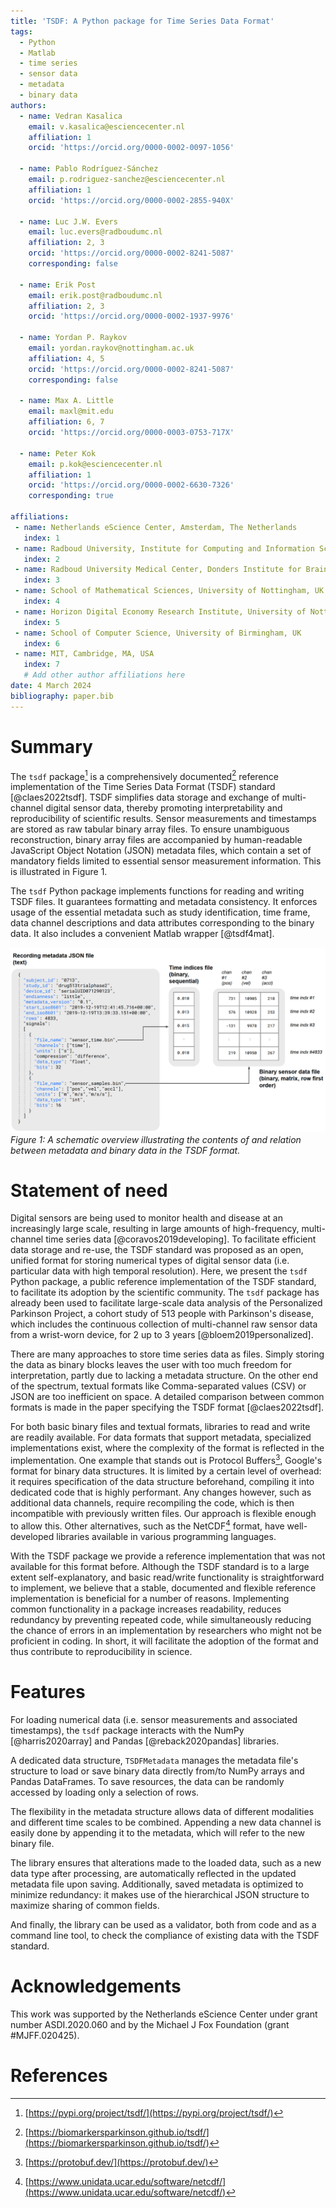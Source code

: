 ```yaml
---
title: 'TSDF: A Python package for Time Series Data Format'
tags:
  - Python
  - Matlab
  - time series
  - sensor data
  - metadata
  - binary data
authors:
  - name: Vedran Kasalica
    email: v.kasalica@esciencecenter.nl
    affiliation: 1
    orcid: 'https://orcid.org/0000-0002-0097-1056'

  - name: Pablo Rodríguez-Sánchez
    email: p.rodriguez-sanchez@esciencecenter.nl
    affiliation: 1
    orcid: 'https://orcid.org/0000-0002-2855-940X'

  - name: Luc J.W. Evers
    email: luc.evers@radboudumc.nl
    affiliation: 2, 3
    orcid: 'https://orcid.org/0000-0002-8241-5087'
    corresponding: false

  - name: Erik Post
    email: erik.post@radboudumc.nl
    affiliation: 2, 3
    orcid: 'https://orcid.org/0000-0002-1937-9976'

  - name: Yordan P. Raykov
    email: yordan.raykov@nottingham.ac.uk
    affiliation: 4, 5
    orcid: 'https://orcid.org/0000-0002-8241-5087'
    corresponding: false

  - name: Max A. Little
    email: maxl@mit.edu
    affiliation: 6, 7
    orcid: 'https://orcid.org/0000-0003-0753-717X'

  - name: Peter Kok
    email: p.kok@esciencecenter.nl
    affiliation: 1
    orcid: 'https://orcid.org/0000-0002-6630-7326'
    corresponding: true

affiliations:
 - name: Netherlands eScience Center, Amsterdam, The Netherlands
   index: 1
 - name: Radboud University, Institute for Computing and Information Sciences, Department of Data Science, Nijmegen, Netherlands, 
   index: 2
 - name: Radboud University Medical Center, Donders Institute for Brain, Cognition and Behaviour, Department of Neurology, Center of Expertise for Parkinson and Movement Disorders, Nijmegen, Netherlands
   index: 3
 - name: School of Mathematical Sciences, University of Nottingham, UK
   index: 4
 - name: Horizon Digital Economy Research Institute, University of Nottingham, UK
   index: 5
 - name: School of Computer Science, University of Birmingham, UK
   index: 6
 - name: MIT, Cambridge, MA, USA
   index: 7
   # Add other author affiliations here
date: 4 March 2024
bibliography: paper.bib
---
```


# Summary

The `tsdf` package[^1] is a comprehensively documented[^2] reference implementation of the Time Series Data Format (TSDF) standard [@claes2022tsdf]. TSDF simplifies data storage and exchange of multi-channel digital sensor data, thereby promoting interpretability and reproducibility of scientific results. Sensor measurements and timestamps are stored as raw tabular binary array files. To ensure unambiguous reconstruction, binary array files are accompanied by human-readable JavaScript Object Notation (JSON) metadata files, which contain a set of mandatory fields limited to essential sensor measurement information. This is illustrated in Figure 1.

The `tsdf` Python package implements functions for reading and writing TSDF files. It guarantees formatting and metadata consistency. It enforces usage of the essential metadata such as study identification, time frame, data channel descriptions and data attributes corresponding to the binary data. It also includes a convenient Matlab wrapper [@tsdf4mat].

![Figure 1: A schematic overview illustrating the contents of and relation between metadata and binary data in the TSDF format.](tsdf-illustration.png)
*Figure 1: A schematic overview illustrating the contents of and relation between metadata and binary data in the TSDF format.*


# Statement of need

Digital sensors are being used to monitor health and disease at an increasingly large scale, resulting in large amounts of high-frequency, multi-channel time series data [@coravos2019developing]. To facilitate efficient data storage and re-use, the TSDF standard was proposed as an open, unified format for storing numerical types of digital sensor data (i.e. particular data with high temporal resolution). Here, we present the `tsdf` Python package, a public reference implementation of the TSDF standard, to facilitate its adoption by the scientific community. The `tsdf` package has already been used to facilitate large-scale data analysis of the Personalized Parkinson Project, a cohort study of 513 people with Parkinson's disease, which includes the continuous collection of multi-channel raw sensor data from a wrist-worn device, for 2 up to 3 years [@bloem2019personalized].

There are many approaches to store time series data as files. Simply storing the data as binary blocks leaves the user with too much freedom for interpretation, partly due to lacking a metadata structure. On the other end of the spectrum, textual formats like Comma-separated values (CSV) or JSON are too inefficient on space. A detailed comparison between common formats is made in the paper specifying the TSDF format [@claes2022tsdf].

For both basic binary files and textual formats, libraries to read and write are readily available. For data formats that support metadata, specialized implementations exist, where the complexity of the format is reflected in the implementation.
One example that stands out is Protocol Buffers[^3], Google's format for binary data structures. It is limited by a certain level of overhead: it requires specification of the data structure beforehand, compiling it into dedicated code that is highly performant. Any changes however, such as additional data channels, require recompiling the code, which is then incompatible with previously written files. Our approach is flexible enough to allow this.
Other alternatives, such as the NetCDF[^4] format, have well-developed libraries available in various programming languages.

With the TSDF package we provide a reference implementation that was not available for this format before. Although the TSDF standard is to a large extent self-explanatory, and basic read/write functionality is straightforward to implement, we believe that a stable, documented and flexible reference implementation is beneficial for a number of reasons. Implementing common functionality in a package increases readability, reduces redundancy by preventing repeated code, while simultaneously reducing the chance of errors in an implementation by researchers who might not be proficient in coding. In short, it will facilitate the adoption of the format and thus contribute to reproducibility in science.


# Features

For loading numerical data (i.e. sensor measurements and associated timestamps), the `tsdf` package interacts with the NumPy [@harris2020array] and Pandas [@reback2020pandas] libraries.

A dedicated data structure, `TSDFMetadata` manages the metadata file's structure to load or save binary data directly from/to NumPy arrays and Pandas DataFrames. To save resources, the data can be randomly accessed by loading only a selection of rows.

The flexibility in the metadata structure allows data of different modalities and different time scales to be combined. Appending a new data channel is easily done by appending it to the metadata, which will refer to the new binary file.

The library ensures that alterations made to the loaded data, such as a new data type after processing, are automatically reflected in the updated metadata file upon saving. Additionally, saved metadata is optimized to minimize redundancy: it makes use of the hierarchical JSON structure to maximize sharing of common fields.

And finally, the library can be used as a validator, both from code and as a command line tool, to check the compliance of existing data with the TSDF standard.


# Acknowledgements

This work was supported by the Netherlands eScience Center under grant number ASDI.2020.060 and by the Michael J Fox Foundation (grant #MJFF.020425). 


# References

<!-- Footnotes -->
[^1]: [https://pypi.org/project/tsdf/](https://pypi.org/project/tsdf/)
[^2]: [https://biomarkersparkinson.github.io/tsdf/](https://biomarkersparkinson.github.io/tsdf/)
[^3]: [https://protobuf.dev/](https://protobuf.dev/)
[^4]: [https://www.unidata.ucar.edu/software/netcdf/](https://www.unidata.ucar.edu/software/netcdf/)
